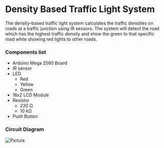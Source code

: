 # Density Based Traffic Light System

The density-based traffic light system calculates the traffic densities on roads at a 
traffic junction using IR sensors. The system will detect the road which has the highest traffic density 
and show the green to that specific road while showing red lights to other roads.

### Components list

- Arduino Mega 2560 Board
- IR sensor
- LED
  - Red
  - Yellow
  - Green
- 16x2 LCD Module
- Resistor
  - 220 Ω
  - 10 kΩ
- Push Button

### Circuit Diagram

![Picture](https://user-images.githubusercontent.com/102383350/219654446-08be0022-acbc-4dd6-b510-212870b7dfc0.png)



